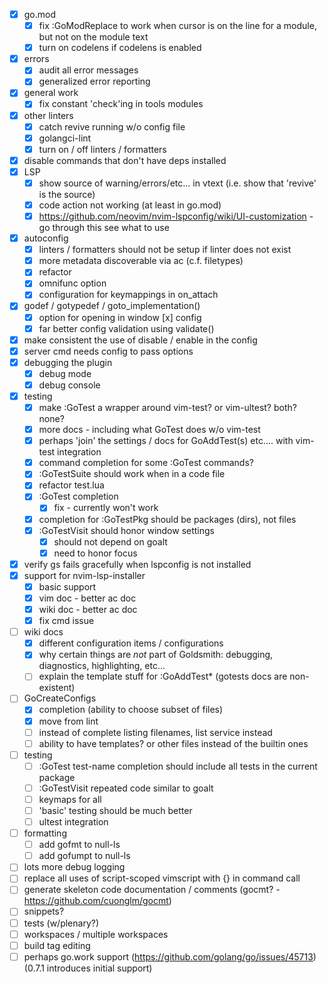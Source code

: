 - [x] go.mod
  - [x] fix :GoModReplace to work when cursor is on the line for a module, but not on the module text
  - [x] turn on codelens if codelens is enabled
- [x] errors
  - [x] audit all error messages
  - [x] generalized error reporting
- [x] general work
  - [x] fix constant 'check'ing in tools modules
- [x] other linters
  - [x] catch revive running w/o config file
  - [x] golangci-lint
  - [x] turn on / off linters / formatters
- [x] disable commands that don't have deps installed
- [x] LSP
  - [x] show source of warning/errors/etc... in vtext (i.e. show that 'revive' is the source)
  - [x] code action not working (at least in go.mod)
  - [x] https://github.com/neovim/nvim-lspconfig/wiki/UI-customization - go through this see what to use
- [x] autoconfig
  - [x] linters / formatters should not be setup if linter does not exist
  - [x] more metadata discoverable via ac (c.f. filetypes)
  - [x] refactor
  - [x] omnifunc option
  - [x] configuration for keymappings in on_attach
- [x] godef / gotypedef / goto_implementation()
  - [x] option for opening in window
 [x] config
  - [x] far better config validation using validate()
- [x] make consistent the use of disable / enable in the config
- [x] server cmd needs config to pass options
- [x] debugging the plugin
  - [x] debug mode
  - [x] debug console
- [x] testing
  - [x] make :GoTest a wrapper around vim-test? or vim-ultest? both? none?
  - [x] more docs - including what GoTest does w/o vim-test
  - [x] perhaps 'join' the settings / docs for GoAddTest(s) etc.... with vim-test integration
  - [x] command completion for some :GoTest commands?
  - [x] :GoTestSuite should work when in a code file
  - [x] refactor test.lua
  - [x] :GoTest completion
    - [x] fix - currently won't work
  - [x] completion for :GoTestPkg should be packages (dirs), not files
  - [x] :GoTestVisit should honor window settings
    - [x] should not depend on goalt
    - [x] need to honor focus
- [x] verify gs fails gracefully when lspconfig is not installed
- [x] support for nvim-lsp-installer  
  - [x] basic support
  - [x] vim doc - better ac doc
  - [x] wiki doc - better ac doc
  - [x] fix cmd issue
- [ ] wiki docs
  - [x] different configuration items / configurations
  - [x] why certain things are *not* part of Goldsmith: debugging, diagnostics, highlighting, etc...
  - [ ] explain the template stuff for :GoAddTest\* (gotests docs are non-existent)
- [ ] GoCreateConfigs
  - [x] completion (ability to choose subset of files)
  - [x] move from lint
  - [ ] instead of complete listing filenames, list service instead
  - [ ] ability to have templates? or other files instead of the builtin ones
- [ ] testing
  - [ ] :GoTest test-name completion should include all tests in the current package
  - [ ] :GoTestVisit repeated code similar to goalt
  - [ ] keymaps for all
  - [ ] 'basic' testing should be much better
  - [ ] ultest integration
- [ ] formatting
  - [ ] add gofmt to null-ls
  - [ ] add gofumpt to null-ls
- [ ] lots more debug logging
- [ ] replace all uses of script-scoped vimscript with {<f-args>} in command call
- [ ] generate skeleton code documentation / comments (gocmt? - https://github.com/cuonglm/gocmt)
- [ ] snippets?
- [ ] tests (w/plenary?)
- [ ] workspaces / multiple workspaces
- [ ] build tag editing
- [ ] perhaps go.work support (https://github.com/golang/go/issues/45713) (0.7.1 introduces initial support)

